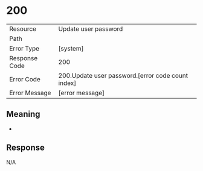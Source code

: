 # 200

|                                       |                                                 |
| ------------------------------------- | ----------------------------------------------- |
| Resource                              | Update user password                                         |
| Path                                  |                                            |
| Error Type                            | [system]                                       |
| Response Code                         | 200                                              |
| Error Code                            | 200.Update user password.[error code count index]                                     |
| Error Message                         | [error message] |

## Meaning
-

## Response


N/A

